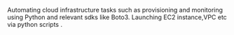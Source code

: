 
Automating cloud infrastructure tasks such as provisioning and monitoring using Python and relevant sdks like Boto3.
Launching EC2 instance,VPC etc  via python scripts .
